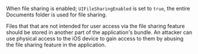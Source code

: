 When file sharing is enabled; `UIFileSharingEnabled` is set to `true`, the entire Documents folder is used for file sharing. 

Files that that are not intended for user access via the file sharing feature should be stored in another part of the application's bundle.
An attacker can use physical access to the iOS device to gain access to them by abusing the file sharing feature in the application.
